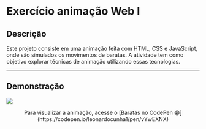 # Exercício animação Web I

## Descrição
Este projeto consiste em uma animação feita com HTML, CSS e JavaScript, onde são simulados os movimentos de baratas. A atividade tem como objetivo explorar técnicas de animação utilizando essas tecnologias. 

___

## Demonstração
<img align="center" src='Baratas.gif'>


<p align="center">Para visualizar a animação, acesse o [Baratas no CodePen 😁](https://codepen.io/leonardocunha1/pen/vYwEXNX)
</p>

